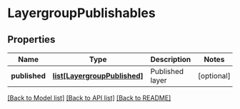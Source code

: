 # LayergroupPublishables

## Properties
Name | Type | Description | Notes
------------ | ------------- | ------------- | -------------
**published** | [**list[LayergroupPublished]**](LayergroupPublished.md) | Published layer | [optional] 

[[Back to Model list]](../README.md#documentation-for-models) [[Back to API list]](../README.md#documentation-for-api-endpoints) [[Back to README]](../README.md)


